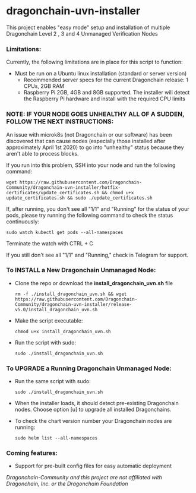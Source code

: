 # dragonchain-uvn-installer 

This project enables "easy mode" setup and installation of multiple Dragonchain Level 2 , 3 and 4 Unmanaged Verification Nodes

### Limitations:

Currently, the following limitations are in place for this script to function:
- Must be run on a Ubuntu linux installation (standard or server version)
    - Recommended server specs for the current Dragonchain release: 1 CPUs, 2GB RAM
	- Raspberry Pi 2GB, 4GB and 8GB supported. The installer will detect the Raspberry Pi hardware and install with the required CPU limits

### NOTE: IF YOUR NODE GOES UNHEALTHY ALL OF A SUDDEN, FOLLOW THE NEXT INSTRUCTIONS:

An issue with microk8s (not Dragonchain or our software) has been discovered that can cause nodes (especially those installed after approximately April 1st 2020) to go into "unhealthy" status because they aren't able to process blocks.

If you run into this problem, SSH into your node and run the following command:

```wget https://raw.githubusercontent.com/Dragonchain-Community/dragonchain-uvn-installer/hotfix-certificates/update_certificates.sh && chmod u+x update_certificates.sh && sudo ./update_certificates.sh```
    
If, after running, you don't see all "1/1" and "Running" for the status of your pods, please try running the following command to check the status continuously:

```sudo watch kubectl get pods --all-namespaces```

Terminate the watch with CTRL + C


If you still don't see all "1/1" and "Running," check in Telegram for support.

### To INSTALL a New Dragonchain Unmanaged Node:

- Clone the repo or download the **install_dragonchain_uvn.sh** file

    ```rm -f ./install_dragonchain_uvn.sh && wget https://raw.githubusercontent.com/Dragonchain-Community/dragonchain-uvn-installer/release-v5.0/install_dragonchain_uvn.sh```


- Make the script executable:

    ```chmod u+x install_dragonchain_uvn.sh```

- Run the script with sudo:

    ```sudo ./install_dragonchain_uvn.sh```

### To UPGRADE a Running Dragonchain Unmanaged Node:

- Run the same script with sudo:

    ```sudo ./install_dragonchain_uvn.sh```

- When the installer loads, it should detect pre-existing Dragonchain nodes. Choose option [u] to upgrade all installed Dragonchains.


- To check the chart version number your Dragonchain nodes are running:

	```sudo helm list --all-namespaces```

### Coming features:

- Support for pre-built config files for easy automatic deployment

*Dragonchain-Community and this project are not affiliated with Dragonchain, Inc. or the Dragonchain Foundation*
